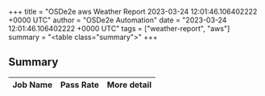 +++
title = "OSDe2e aws Weather Report 2023-03-24 12:01:46.106402222 +0000 UTC"
author = "OSDe2e Automation"
date = "2023-03-24 12:01:46.106402222 +0000 UTC"
tags = ["weather-report", "aws"]
summary = "<table class=\"summary\"></table>"
+++
## Summary

| Job Name | Pass Rate | More detail |
|----------|-----------|-------------|





